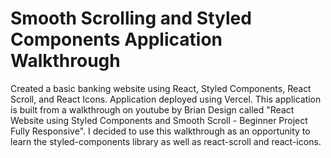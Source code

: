 # Smooth Scrolling and Styled Components Application Walkthrough
Created a basic banking website using React, Styled Components, React Scroll, and React Icons. Application deployed using Vercel.
This application is built from a walkthrough on youtube by Brian Design called "React Website using Styled Components and Smooth Scroll - Beginner Project Fully Responsive". I decided to use this walkthrough as an opportunity to learn the styled-components library as well as react-scroll and react-icons.
